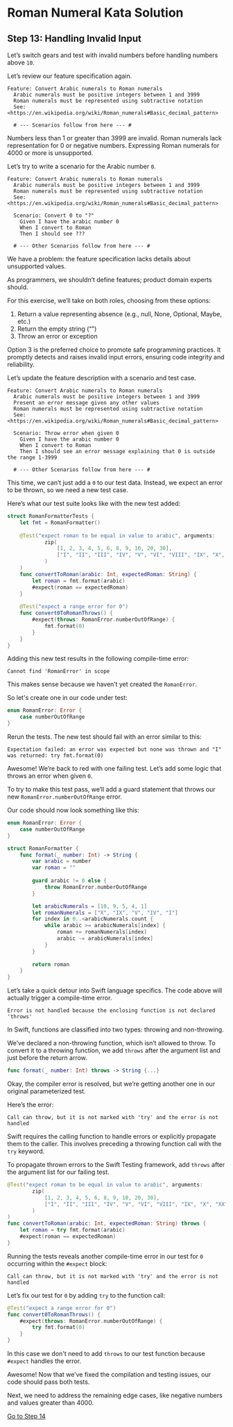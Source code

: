 # Roman Numeral Kata Solution

## Step 13: Handling Invalid Input

Let’s switch gears and test with invalid numbers before handling numbers above `10`.

Let’s review our feature specification again.

```gherkin
Feature: Convert Arabic numerals to Roman numerals
  Arabic numerals must be positive integers between 1 and 3999
  Roman numerals must be represented using subtractive notation
  See: <https://en.wikipedia.org/wiki/Roman_numerals#Basic_decimal_pattern>

  # --- Scenarios follow from here --- #
```

Numbers less than 1 or greater than 3999 are invalid. Roman numerals lack representation for 0 or negative numbers.
Expressing Roman numerals for 4000 or more is unsupported.

Let’s try to write a scenario for the Arabic number `0`.

```gherkin
Feature: Convert Arabic numerals to Roman numerals
  Arabic numerals must be positive integers between 1 and 3999
  Roman numerals must be represented using subtractive notation
  See: <https://en.wikipedia.org/wiki/Roman_numerals#Basic_decimal_pattern>

  Scenario: Convert 0 to "?"
    Given I have the arabic number 0
    When I convert to Roman
    Then I should see ???

  # --- Other Scenarios follow from here --- #
```

We have a problem: the feature specification lacks details about unsupported values.

As programmers, we shouldn’t define features; product domain experts should.

For this exercise, we’ll take on both roles, choosing from these options:

1. Return a value representing absence (e.g., null, None, Optional, Maybe, etc.)
2. Return the empty string (“”)
3. Throw an error or exception

Option 3 is the preferred choice to promote safe programming practices. It promptly detects and raises invalid input
errors, ensuring code integrity and reliability.

Let’s update the feature description with a scenario and test case.

```gherkin
Feature: Convert Arabic numerals to Roman numerals
  Arabic numerals must be positive integers between 1 and 3999
  Present an error message given any other values
  Roman numerals must be represented using subtractive notation
  See: <https://en.wikipedia.org/wiki/Roman_numerals#Basic_decimal_pattern>

  Scenario: Throw error when given 0
    Given I have the arabic number 0
    When I convert to Roman
    Then I should see an error message explaining that 0 is outside the range 1-3999

  # --- Other Scenarios follow from here --- #
```

This time, we can’t just add a `0` to our test data. Instead, we expect an error to be thrown, so we need a new test
case.

Here’s what our test suite looks like with the new test added:

```swift
struct RomanFormatterTests {
    let fmt = RomanFormatter()
    
    @Test("expect roman to be equal in value to arabic", arguments:
            zip(
                [1, 2, 3, 4, 5, 6, 8, 9, 10, 20, 30],
                ["I", "II", "III", "IV", "V", "VI", "VIII", "IX", "X", "XX", "XXX"]
            )
    )
    func convertToRoman(arabic: Int, expectedRoman: String) {
        let roman = fmt.format(arabic)
        #expect(roman == expectedRoman)
    }
    
    @Test("expect a range error for 0")
    func convert0ToRomanThrows() {
        #expect(throws: RomanError.numberOutOfRange) {
            fmt.format(0)
        }
    }
}
```

Adding this new test results in the following compile-time error:

```text
Cannot find 'RomanError' in scope
```

This makes sense because we haven’t yet created the `RomanError`.

So let's create one in our code under test:

```swift
enum RomanError: Error {
    case numberOutOfRange
}
```

Rerun the tests. The new test should fail with an error similar to this:

```text
Expectation failed: an error was expected but none was thrown and "I" was returned: try fmt.format(0)
```

Awesome! We’re back to red with one failing test. Let’s add some logic that throws an error when given `0`.

To try to make this test pass, we’ll add a guard statement that throws our new `RomanError.numberOutOfRange` error.

Our code should now look something like this:

```swift
enum RomanError: Error {
    case numberOutOfRange
}

struct RomanFormatter {
    func format(_ number: Int) -> String {
        var arabic = number
        var roman = ""
        
        guard arabic != 0 else {
            throw RomanError.numberOutOfRange
        }

        let arabicNumerals = [10, 9, 5, 4, 1]
        let romanNumerals = ["X", "IX", "V", "IV", "I"]
        for index in 0..<arabicNumerals.count {
            while arabic >= arabicNumerals[index] {
                roman += romanNumerals[index]
                arabic -= arabicNumerals[index]
            }
        }
        
        return roman
    }
}
```

Let’s take a quick detour into Swift language specifics. The code above will actually trigger a compile-time error.

```text
Error is not handled because the enclosing function is not declared 'throws'
```

In Swift, functions are classified into two types: throwing and non-throwing.

We’ve declared a non-throwing function, which isn’t allowed to throw. To convert it to a throwing function, we add
`throws` after the argument list and just before the return arrow.

```swift
func format(_ number: Int) throws -> String {...}
```

Okay, the compiler error is resolved, but we’re getting another one in our original parameterized test.

Here’s the error:

```text
Call can throw, but it is not marked with 'try' and the error is not handled
```

Swift requires the calling function to handle errors or explicitly propagate them to the caller. This involves preceding
a throwing function call with the `try` keyword.

To propagate thrown errors to the Swift Testing framework, add `throws` after the argument list for our failing test.

```swift
@Test("expect roman to be equal in value to arabic", arguments:
        zip(
            [1, 2, 3, 4, 5, 6, 8, 9, 10, 20, 30],
            ["I", "II", "III", "IV", "V", "VI", "VIII", "IX", "X", "XX", "XXX"]
        )
)
func convertToRoman(arabic: Int, expectedRoman: String) throws {
    let roman = try fmt.format(arabic)
    #expect(roman == expectedRoman)
}
```

Running the tests reveals another compile-time error in our test for `0` occurring within the `#expect` block:

```text
Call can throw, but it is not marked with 'try' and the error is not handled
```

Let’s fix our test for `0` by adding `try` to the function call:

```swift
@Test("expect a range error for 0")
func convert0ToRomanThrows() {
    #expect(throws: RomanError.numberOutOfRange) {
        try fmt.format(0)
    }
}
```

In this case we don't need to add `throws` to our test function because `#expect` handles the error.

Awesome! Now that we’ve fixed the compilation and testing issues, our code should pass both tests.

Next, we need to address the remaining edge cases, like negative numbers and values greater than 4000.

[Go to Step 14](./Step_14.md)
